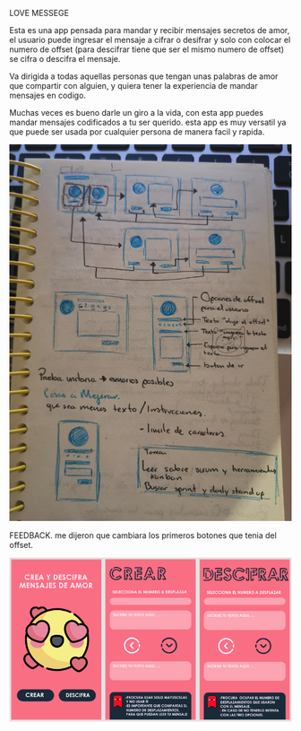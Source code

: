 LOVE MESSEGE

Esta es una app pensada para mandar y recibir mensajes secretos de amor, el usuario puede ingresar el mensaje a cifrar o desifrar y solo con colocar el numero de offset (para descifrar tiene que ser el mismo numero de offset) se cifra o descifra el mensaje.


Va dirigida a todas aquellas personas que tengan unas palabras de amor que compartir con alguien, y quiera tener la experiencia de mandar mensajes en codigo.

Muchas veces es bueno darle un giro a la vida, con esta app puedes mandar mensajes codificados a tu ser querido. esta app es muy versatil ya que puede ser usada por cualquier persona de manera facil y rapida.

![imagenfinal](img/boceto.jpg)

FEEDBACK. me dijeron que cambiara los primeros botones que tenia del offset.

![imagenfinal](img/pantallas.png)